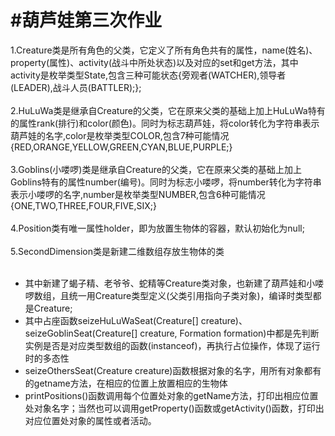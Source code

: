 #葫芦娃第三次作业
===================
1.Creature类是所有角色的父类，它定义了所有角色共有的属性，name(姓名)、property(属性)、activity(战斗中所处状态)以及对应的set和get方法，其中activity是枚举类型State,包含三种可能状态{旁观者(WATCHER),领导者(LEADER),战斗人员(BATTLER);};<br><br>
2.HuLuWa类是继承自Creature的父类，它在原来父类的基础上加上HuLuWa特有的属性rank(排行)和color(颜色)。同时为标志葫芦娃，将color转化为字符串表示葫芦娃的名字,color是枚举类型COLOR,包含7种可能情况{RED,ORANGE,YELLOW,GREEN,CYAN,BLUE,PURPLE;}<br><br>
3.Goblins(小喽啰)类是继承自Creature的父类，它在原来父类的基础上加上Goblins特有的属性number(编号)。同时为标志小喽啰，将number转化为字符串表示小喽啰的名字,number是枚举类型NUMBER,包含6种可能情况{ONE,TWO,THREE,FOUR,FIVE,SIX;}<br><br>
4.Position类有唯一属性holder，即为放置生物体的容器，默认初始化为null;<br><br>
5.SecondDimension类是新建二维数组存放生物体的类<br><br>
* 其中新建了蝎子精、老爷爷、蛇精等Creature类对象，也新建了葫芦娃和小喽啰数组，且统一用Creature类型定义(父类引用指向子类对象)，编译时类型都是Creature;<br>
* 其中占座函数seizeHuLuWaSeat(Creature[] creature)、seizeGoblinSeat(Creature[] creature, Formation formation)中都是先判断实例是否是对应类型数组的函数(instanceof)，再执行占位操作，体现了运行时的多态性<br>
* seizeOthersSeat(Creature creature)函数根据对象的名字，用所有对象都有的getname方法，在相应的位置上放置相应的生物体<br>
* printPositions()函数调用每个位置处对象的getName方法，打印出相应位置处对象名字；当然也可以调用getProperty()函数或getActivity()函数，打印出对应位置处对象的属性或者活动。

